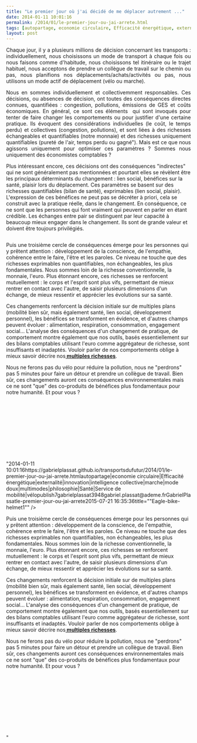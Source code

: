 ```yaml
---
title: "Le premier jour où j'ai décidé de me déplacer autrement ..."
date: 2014-01-11 10:01:16
permalink: /2014/01/le-premier-jour-ou-jai-arrete.html
tags: [autopartage, economie circulaire, Efficacité énergétique, externalité, innovation, intelligence collective, marche, mode doux, multimodes, philosophie, Santé, Service de mobilité, vélo]
layout: post
---
```


<p style="text-align: justify;">Chaque jour, il y a plusieurs millions de décision concernant les transports : individuellement, nous choisissons un mode de transport à chaque fois ou nous faisons comme d'habitude, nous choisissons tel itinéraire ou le trajet habituel, nous acceptons de prendre un collègue de travail sur le chemin ou pas, nous planifions nos déplacements/achats/activités ou pas, nous utilisons un mode actif de déplacement (vélo ou marche).</p> <p style="text-align: justify;">Nous en sommes individuellement et collectivemment responsables. Ces décisions, ou absences de décision, ont toutes des conséquences directes connues, quantifiées : congestion, pollutions, émissions de GES et coûts économiques. En général, ce sont ces éléments  qui sont invoqués pour tenter de faire changer les comportements ou pour justifier d'une certaine pratique. Ils évoquent des considérations individuelles (le coût, le temps perdu) et collectives (congestion, pollutions), et sont liées à des richesses échangeables et quantifiables (notre monnaie) et des richesses uniquement quantifiables (pureté de l'air, temps perdu ou gagné"). Mais est ce que nous agissons uniquement pour optimiser ces paramètres ? Sommes nous uniquement des économistes comptables ?</p>   <!--more-->  <p style=""text-align: justify>Plus intéressant encore, ces décisions ont des conséquences "indirectes" qui ne sont généralement pas mentionnées et pourtant elles se révèlent être les principaux déterminants du changement : lien social, bénéfices sur la santé, plaisir lors du déplacement. Ces paramètres se basent sur des richesses quantifiables (bilan de santé), exprimables (lien social, plaisir). L'expression de ces bénéfices ne peut pas se décréter à priori, cela se construit avec la pratique réelle, dans le changement. En conséquence, ce ne sont que les personnes qui font vraiment qui peuvent en parler en étant crédible. Les échanges entre pair se distinguent par leur capacité à beaucoup mieux engager dans le changement. Ils sont de grande valeur et doivent être toujours privilégiés.</p> <p style=""text-align: justify><a class=""asset-img-link"" href="https://gabrielplassat.github.io/transportsdufutur/wp-content/uploads/sites/6/old/6a0120a66d2ad4970b019b049665e2970d-pi.png""><img rel=""lightbox[]"" alt=""Eagle-bike-helmet1"" class=""asset  asset-image at-xid-6a0120a66d2ad4970b019b049665e2970d"" src=""/wp-content/uploads/sites/6/old/6a0120a66d2ad4970b019b049665e2970d-500wi.png"" style=""display: block margin-left: auto margin-right: auto title=""Eagle-bike-helmet1"" /></a></p> <p style=""text-align: justify>Puis une troisième cercle de conséquences émerge pour les personnes qui y prêtent attention : développement de la conscience, de l'empathie, cohérence entre le faire, l'être et les paroles. Ce niveau ne touche que des richesses exprimables non quantifiables, non échangeables, les plus fondamentales. Nous sommes loin de la richesse conventionnelle, la monnaie, l'euro. Plus étonnant encore, ces richesses se renforcent mutuellement : le corps et l'esprit sont plus vifs, permettant de mieux rentrer en contact avec l'autre, de saisir plusieurs dimensions d'un échange, de mieux ressentir et apprécier les évolutions sur sa santé.</p> <p style=""text-align: justify>Ces changements renforcent la décision initiale sur de multiples plans (mobilité bien sûr, mais également santé, lien social, développement personnel), les bénéfices se transforment en évidence, et d'autres champs peuvent évoluer : alimentation, respiration, consommation, engagement social... L'analyse des conséquences d'un changement de pratique, de comportement montre également que nos outils, basés essentiellement sur des bilans comptables utilisant l'euro comme aggrégateur de richesse, sont insuffisants et inadaptés. Vouloir parler de nos comportements oblige à mieux savoir décrire nos<a href=""http://noubel.fr/richesse-integrale/"" target=""_blank""><strong> multiples richesses</strong></a>.</p> <p style=""text-align: justify>Nous ne ferons pas du vélo pour réduire la pollution, nous ne "perdrons" pas 5 minutes pour faire un détour et prendre un collègue de travail. Bien sûr, ces changements auront ces conséquences environnementales mais ce ne sont "que" des co-produits de bénéfices plus fondamentaux pour notre humanité. Et pour vous ?</p> <p><iframe allowfullscreen="""" frameborder=""0"" height=""360"" src=""//www.youtube.com/embed/a8yGJauaHJQ?feature=player_embedded"" width=""640""></iframe></p>"2014-01-11 10:01:16https://gabrielplassat.github.io/transportsdufutur/2014/01/le-premier-jour-ou-jai-arrete.htmlautopartage|economie circulaire|Efficacité énergétique|externalité|innovation|intelligence collective|marche|mode doux|multimodes|philosophie|Santé|Service de mobilité|vélopublish7gabrielplassat3948gabriel.plassat@ademe.frGabrielPlassatle-premier-jour-ou-jai-arrete2015-07-21 16:35:36title=""Eagle-bike-helmet1"" /></a></p> <p style=""text-align: justify>Puis une troisième cercle de conséquences émerge pour les personnes qui y prêtent attention : développement de la conscience, de l'empathie, cohérence entre le faire, l'être et les paroles. Ce niveau ne touche que des richesses exprimables non quantifiables, non échangeables, les plus fondamentales. Nous sommes loin de la richesse conventionnelle, la monnaie, l'euro. Plus étonnant encore, ces richesses se renforcent mutuellement : le corps et l'esprit sont plus vifs, permettant de mieux rentrer en contact avec l'autre, de saisir plusieurs dimensions d'un échange, de mieux ressentir et apprécier les évolutions sur sa santé.</p> <p style=""text-align: justify>Ces changements renforcent la décision initiale sur de multiples plans (mobilité bien sûr, mais également santé, lien social, développement personnel), les bénéfices se transforment en évidence, et d'autres champs peuvent évoluer : alimentation, respiration, consommation, engagement social... L'analyse des conséquences d'un changement de pratique, de comportement montre également que nos outils, basés essentiellement sur des bilans comptables utilisant l'euro comme aggrégateur de richesse, sont insuffisants et inadaptés. Vouloir parler de nos comportements oblige à mieux savoir décrire nos<a href=""http://noubel.fr/richesse-integrale/"" target=""_blank""><strong> multiples richesses</strong></a>.</p> <p style=""text-align: justify>Nous ne ferons pas du vélo pour réduire la pollution, nous ne "perdrons" pas 5 minutes pour faire un détour et prendre un collègue de travail. Bien sûr, ces changements auront ces conséquences environnementales mais ce ne sont "que" des co-produits de bénéfices plus fondamentaux pour notre humanité. Et pour vous ?</p> <p><iframe allowfullscreen="""" frameborder=""0"" height=""360"" src=""//www.youtube.com/embed/a8yGJauaHJQ?feature=player_embedded"" width=""640""></iframe></p>"
